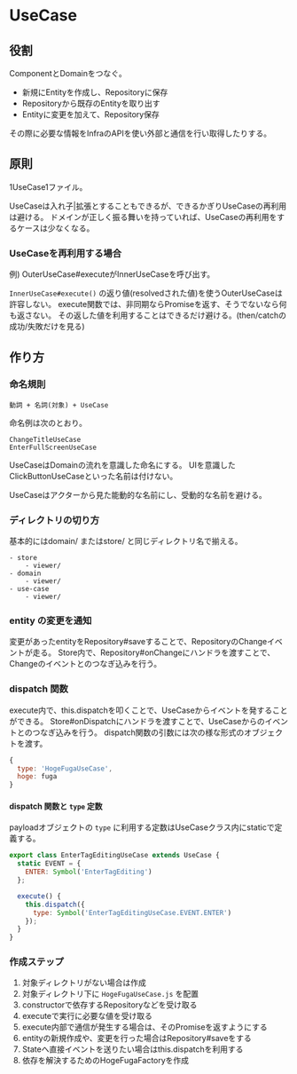 # UseCase

## 役割
ComponentとDomainをつなぐ。

- 新規にEntityを作成し、Repositoryに保存
- Repositoryから既存のEntityを取り出す
- Entityに変更を加えて、Repository保存

その際に必要な情報をInfraのAPIを使い外部と通信を行い取得したりする。

## 原則

1UseCase1ファイル。

UseCaseは入れ子|拡張とすることもできるが、できるかぎりUseCaseの再利用は避ける。
ドメインが正しく振る舞いを持っていれば、UseCaseの再利用をするケースは少なくなる。

### UseCaseを再利用する場合

例) OuterUseCase#executeがInnerUseCaseを呼び出す。

`InnerUseCase#execute()` の返り値(resolvedされた値)を使うOuterUseCaseは許容しない。
execute関数では、非同期ならPromiseを返す、そうでないなら何も返さない。
その返した値を利用することはできるだけ避ける。(then/catchの成功/失敗だけを見る)

## 作り方

### 命名規則
```
動詞 + 名詞(対象) + UseCase
```

命名例は次のとおり。

```
ChangeTitleUseCase
EnterFullScreenUseCase
```

UseCaseはDomainの流れを意識した命名にする。
UIを意識したClickButtonUseCaseといった名前は付けない。

UseCaseはアクターから見た能動的な名前にし、受動的な名前を避ける。

### ディレクトリの切り方
基本的にはdomain/ またはstore/ と同じディレクトリ名で揃える。

```
- store
    - viewer/
- domain
    - viewer/
- use-case
    - viewer/
```

### entity の変更を通知
変更があったentityをRepository#saveすることで、RepositoryのChangeイベントが走る。
Store内で、Repository#onChangeにハンドラを渡すことで、Changeのイベントとのつなぎ込みを行う。

### dispatch 関数
execute内で、this.dispatchを叩くことで、UseCaseからイベントを発することができる。
Store#onDispatchにハンドラを渡すことで、UseCaseからのイベントとのつなぎ込みを行う。
dispatch関数の引数には次の様な形式のオブジェクトを渡す。

```js
{
  type: 'HogeFugaUseCase',
  hoge: fuga
}
```

#### dispatch 関数と `type` 定数
payloadオブジェクトの `type` に利用する定数はUseCaseクラス内にstaticで定義する。

```js
export class EnterTagEditingUseCase extends UseCase {
  static EVENT = {
    ENTER: Symbol('EnterTagEditing')
  };

  execute() {
    this.dispatch({
      type: Symbol('EnterTagEditingUseCase.EVENT.ENTER')
    });
  }
}
```

### 作成ステップ
1. 対象ディレクトリがない場合は作成
1. 対象ディレクトリ下に `HogeFugaUseCase.js` を配置
1. constructorで依存するRepositoryなどを受け取る
1. executeで実行に必要な値を受け取る
1. execute内部で通信が発生する場合は、そのPromiseを返すようにする
1. entityの新規作成や、変更を行った場合はRepository#saveをする
1. Stateへ直接イベントを送りたい場合はthis.dispatchを利用する
1. 依存を解決するためのHogeFugaFactoryを作成
